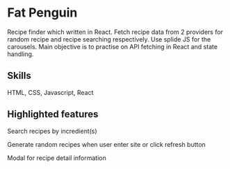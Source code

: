# Fat Penguin

Recipe finder which written in React. Fetch recipe data from 2 providers for random recipe and recipe searching respectively. Use splide JS for the carousels. Main objective is to practise on API fetching in React and state handling.


## Skills
HTML, CSS, Javascript, React
## Highlighted features
Search recipes by incredient(s)

Generate random recipes when user enter site or click refresh button

Modal for recipe detail information
